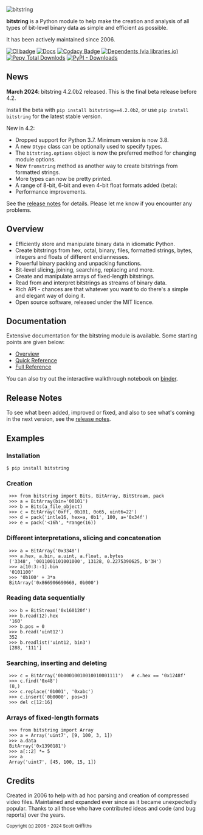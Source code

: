 

![bitstring](https://raw.githubusercontent.com/scott-griffiths/bitstring/main/doc/bitstring_logo_small.png "bitstring")

**bitstring** is a Python module to help make the creation and analysis of all types of bit-level binary data as simple and efficient as possible.

It has been actively maintained since 2006.



[![CI badge](https://github.com/scott-griffiths/bitstring/actions/workflows/.github/workflows/ci.yml/badge.svg)](https://github.com/scott-griffiths/bitstring/actions/workflows/ci.yml)
[![Docs](https://img.shields.io/readthedocs/bitstring?logo=readthedocs&logoColor=white)](https://bitstring.readthedocs.io/en/latest/)
[![Codacy Badge](https://img.shields.io/codacy/grade/8869499b2eed44548fa1a5149dd451f4?logo=codacy)](https://app.codacy.com/gh/scott-griffiths/bitstring/dashboard?utm_source=gh&utm_medium=referral&utm_content=&utm_campaign=Badge_grade)
[![Dependents (via libraries.io)](https://img.shields.io/librariesio/dependents/pypi/bitstring?logo=libraries.io&logoColor=white)](https://libraries.io/pypi/bitstring)
&nbsp; &nbsp;
[![Pepy Total Downlods](https://img.shields.io/pepy/dt/bitstring?logo=python&logoColor=white&labelColor=blue&color=blue)](https://www.pepy.tech/projects/bitstring)
[![PyPI - Downloads](https://img.shields.io/pypi/dm/bitstring?label=%40&labelColor=blue&color=blue)](https://pypistats.org/packages/bitstring)


News
----
**March 2024**: bitstring 4.2.0b2 released. This is the final beta release before 4.2. 

Install the beta with `pip install bitstring==4.2.0b2`, or use `pip install bitstring` for the latest stable version.

New in 4.2:

* Dropped support for Python 3.7. Minimum version is now 3.8.
* A new `Dtype` class can be optionally used to specify types.
* The `bitstring.options` object is now the preferred method for changing module options.
* New `fromstring` method as another way to create bitstrings from formatted strings.
* More types can now be pretty printed.
* A range of 8-bit, 6-bit and even 4-bit float formats added (beta):
* Performance improvements.

See the [release notes](https://github.com/scott-griffiths/bitstring/blob/main/release_notes.txt) for details. Please let me know if you encounter any problems.


Overview
--------

* Efficiently store and manipulate binary data in idiomatic Python.
* Create bitstrings from hex, octal, binary, files, formatted strings, bytes, integers and floats of different endiannesses.
* Powerful binary packing and unpacking functions.
* Bit-level slicing, joining, searching, replacing and more.
* Create and manipulate arrays of fixed-length bitstrings.
* Read from and interpret bitstrings as streams of binary data.
* Rich API - chances are that whatever you want to do there's a simple and elegant way of doing it.
* Open source software, released under the MIT licence.

Documentation
-------------
Extensive documentation for the bitstring module is available.
Some starting points are given below:

* [Overview](https://bitstring.readthedocs.io/en/stable/index.html)
* [Quick Reference](https://bitstring.readthedocs.io/en/stable/quick_reference.html)
* [Full Reference](https://bitstring.readthedocs.io/en/stable/reference.html)

You can also try out the interactive walkthrough notebook on [binder](https://mybinder.org/v2/gh/scott-griffiths/bitstring/main?labpath=doc%2Fwalkthrough.ipynb).

Release Notes
-------------

To see what been added, improved or fixed, and also to see what's coming in the next version, see the [release notes](https://github.com/scott-griffiths/bitstring/blob/main/release_notes.txt).

Examples
--------

### Installation

    $ pip install bitstring

### Creation

     >>> from bitstring import Bits, BitArray, BitStream, pack
     >>> a = BitArray(bin='00101')
     >>> b = Bits(a_file_object)
     >>> c = BitArray('0xff, 0b101, 0o65, uint6=22')
     >>> d = pack('intle16, hex=a, 0b1', 100, a='0x34f')
     >>> e = pack('<16h', *range(16))

### Different interpretations, slicing and concatenation

     >>> a = BitArray('0x3348')
     >>> a.hex, a.bin, a.uint, a.float, a.bytes
     ('3348', '0011001101001000', 13128, 0.2275390625, b'3H')
     >>> a[10:3:-1].bin
     '0101100'
     >>> '0b100' + 3*a
     BitArray('0x866906690669, 0b000')

### Reading data sequentially

     >>> b = BitStream('0x160120f')
     >>> b.read(12).hex
     '160'
     >>> b.pos = 0
     >>> b.read('uint12')
     352
     >>> b.readlist('uint12, bin3')
     [288, '111']

### Searching, inserting and deleting

     >>> c = BitArray('0b00010010010010001111')   # c.hex == '0x1248f'
     >>> c.find('0x48')
     (8,)
     >>> c.replace('0b001', '0xabc')
     >>> c.insert('0b0000', pos=3)
     >>> del c[12:16]

### Arrays of fixed-length formats

     >>> from bitstring import Array
     >>> a = Array('uint7', [9, 100, 3, 1])
     >>> a.data
     BitArray('0x1390181')
     >>> a[::2] *= 5
     >>> a
     Array('uint7', [45, 100, 15, 1])



Credits
-------

Created in 2006 to help with ad hoc parsing and creation of compressed video files.
Maintained and expanded ever since as it became unexpectedly popular.
Thanks to all those who have contributed ideas and code (and bug reports) over the years.


<sub>Copyright (c) 2006 - 2024 Scott Griffiths</sub>
